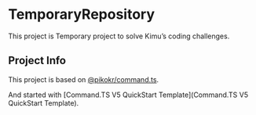 # TemporaryRepository

This project is Temporary project to solve Kimu’s coding challenges.

## Project Info

This project is based on [@pikokr/command.ts](https://github.com/pikokr/command.ts).

And started with [Command.TS V5 QuickStart Template](Command.TS V5 QuickStart Template).